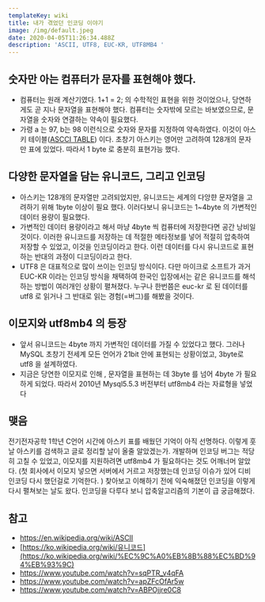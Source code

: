 ```yaml
---
templateKey: wiki
title: 내가 겪었던 인코딩 이야기
image: /img/default.jpeg
date: 2020-04-05T11:26:34.488Z
description: 'ASCII, UTF8, EUC-KR, UTF8MB4 '
---
```



## 숫자만 아는 컴퓨터가 문자를 표현해야 했다.

* 컴퓨터는 원래 계산기였다. 1+1 = 2; 의 수학적인 표현을 위한 것이었으나, 당연하게도 곧 지나 문자열을 표현해야 했다. 컴퓨터는 숫자밖에 모르는 바보였으므로, 문자열을 숫자와 연결하는 약속이 필요했다.
* 가령 a 는 97, b는 98 이런식으로 숫자와 문자를 지정하여 약속하였다. 이것이 아스키 테이블([ASCCI TABLE](https://en.wikipedia.org/wiki/ASCII)) 이다. 초창기 아스키는 영어만 고려하여 128개의 문자만 표에 있었다. 따라서 1 byte 로 충분히 표현가능 했다.

## 다양한 문자열을 담는 유니코드, 그리고 인코딩

* 아스키는 128개의 문자열만 고려되었지만, 유니코드는 세계의 다앙햔 문자열을 고려하기 위해 1byte 이상이 필요 했다. 이러다보니 유니코드는 1~4byte 의 가변적인 데이터 용량이 필요했다.
* 가변적인 데이터 용량이라고 해서 마냥 4byte 씩 컴퓨터에 저장한다면 공간 낭비일 것이다. 이러한 유니코드를 저장하는 데 적절한 메타정보를 넣어 적절히 압축하여 저장할 수 있었고, 이것을 인코딩이라고 한다. 이런 데이터를 다시 유니코드로 표현하는 반대의 과정이 디코딩이라고 한다.
* UTF8 은 대표적으로 많이 쓰이는 인코딩 방식이다. 다만 마이크로 소프트가 과거 EUC-KR 이라는 인코딩 방식을 채택하여 한국인 입장에서는 같은 유니코드를 해석하는 방법이 여러개인 상황이 펼쳐졌다. 누구나 한번쯤은 euc-kr 로 된 데이터를 utf8 로 읽거나 그 반대로 읽는 경험(=버그)를 해봤을 것이다.

## 이모지와 utf8mb4 의 등장

* 앞서 유니코드는 4byte 까지 가변적인 데이터를 가질 수 있었다고 했다. 그러나 MySQL 초창기 전세계 모든 언어가 21bit 안에 표현되는 상황이었고, 3byte로 utf8 을 설계하였다.
* 지금은 당연한 이모지로 인해 , 문자열을 표현하는 데 3byte 를 넘어 4byte 가 필요하게 되었다. 따라서 2010년 Mysql5.5.3 버전부터 utf8mb4 라는 자료형을 넣었다

## 맺음

전기전자공학 1학년 C언어 시간에 아스키 표를 배웠던 기억이 아직 선명하다. 이렇게 훗날 아스키를 검색하고 글로 정리할 날이 올줄 알았겠는가. 개발하며 인코딩 버그는 적당히 고칠 수 있었고, 이모지를 지원하려면 utf8mb4 가 필요하다는 것도 어깨너머 알았다. (첫 회사에서 이모지 넣으면 서버에서 거르고 저장했는데 인코딩 이슈가 있어 디비 인코딩 다시 했던걸로 기억한다. ) 찾아보고 이해하기 전에 익숙해졌던 인코딩을 이렇게 다시 펼쳐보는 날도 왔다. 인코딩을 다루다 보니 압축알고리즘의 기본이 급 궁금해졌다.

## 참고

* [](https://en.wikipedia.org/wiki/ASCII)<https://en.wikipedia.org/wiki/ASCII>
* [](https://ko.wikipedia.org/wiki/%EC%9C%A0%EB%8B%88%EC%BD%94%EB%93%9C)[https://ko.wikipedia.org/wiki/유니코드](https://ko.wikipedia.org/wiki/%EC%9C%A0%EB%8B%88%EC%BD%94%EB%93%9C)
* [](https://www.youtube.com/watch?v=sqPTR_v4qFA)<https://www.youtube.com/watch?v=sqPTR_v4qFA>
* [](https://www.youtube.com/watch?v=apZFcOfAr5w)<https://www.youtube.com/watch?v=apZFcOfAr5w>
* [](https://www.youtube.com/watch?v=ABPOjjre0C8)<https://www.youtube.com/watch?v=ABPOjjre0C8>
